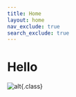 ```yaml
---
title: Home
layout: home
nav_exclude: true
search_exclude: true
---
```


# Hello

![alt](https://daily.raa.com.au/wp-content/uploads/2024/05/STL_0090_Surfer-small-1.png){.class}


